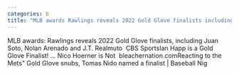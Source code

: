 ```yaml
---
categories: b
title: "MLB awards Rawlings reveals 2022 Gold Glove finalists including Juan Soto Nolan Arenado and JT Realmuto  CBS Sports"
---
```

MLB awards: Rawlings reveals 2022 Gold Glove finalists, including Juan Soto, Nolan Arenado and J.T. Realmuto&nbsp;&nbsp;CBS SportsIan Happ is a Gold Glove Finalist! ... Nico Hoerner is Not&nbsp;&nbsp;bleachernation.comReacting to the Mets" Gold Glove snubs, Tomas Nido named a finalist | Baseball Nig